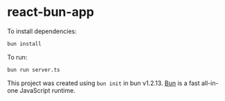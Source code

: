 # react-bun-app

To install dependencies:

```bash
bun install
```

To run:

```bash
bun run server.ts
```

This project was created using `bun init` in bun v1.2.13. [Bun](https://bun.sh) is a fast all-in-one JavaScript runtime.

